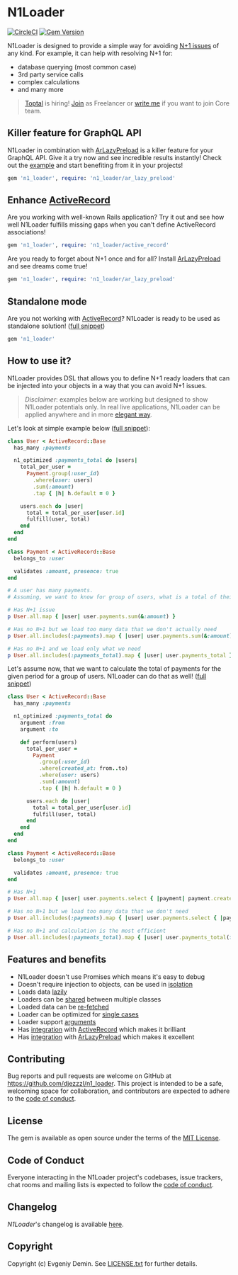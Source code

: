 # N1Loader

[![CircleCI][1]][2]
[![Gem Version][3]][4]

N1Loader is designed to provide a simple way for avoiding [N+1 issues][7] of any kind. 
For example, it can help with resolving N+1 for:
- database querying (most common case)
- 3rd party service calls
- complex calculations
- and many more

> [Toptal](https://www.toptal.com#snag-only-shrewd-web-development-experts) is hiring! [Join](https://www.toptal.com#snag-only-shrewd-web-development-experts) as Freelancer or [write me](mailto:lawliet.djez@gmail.com) if you want to join Core team.

## Killer feature for GraphQL API

N1Loader in combination with [ArLazyPreload][6] is a killer feature for your GraphQL API. 
Give it a try now and see incredible results instantly! Check out the [example](examples/graphql.rb) and start benefiting from it in your projects!

```ruby
gem 'n1_loader', require: 'n1_loader/ar_lazy_preload'
```

## Enhance [ActiveRecord][5]

Are you working with well-known Rails application? Try it out and see how well N1Loader fulfills missing gaps when you can't define ActiveRecord associations!

```ruby
gem 'n1_loader', require: 'n1_loader/active_record'
```

Are you ready to forget about N+1 once and for all? Install [ArLazyPreload][6] and see dreams come true!

```ruby
gem 'n1_loader', require: 'n1_loader/ar_lazy_preload'
```

## Standalone mode

Are you not working with [ActiveRecord][5]? N1Loader is ready to be used as standalone solution! ([full snippet](examples/core.rb))

```ruby
gem 'n1_loader'
```

## How to use it?

N1Loader provides DSL that allows you to define N+1 ready loaders that can 
be injected into your objects in a way that you can avoid N+1 issues.

> _Disclaimer_: examples below are working but designed to show N1Loader potentials only.
In real live applications, N1Loader can be applied anywhere and in more [elegant way](examples/isolated_loader.rb).  

Let's look at simple example below ([full snippet](examples/active_record_integration.rb)):
```ruby
class User < ActiveRecord::Base
  has_many :payments

  n1_optimized :payments_total do |users|
    total_per_user = 
      Payment.group(:user_id)
        .where(user: users)
        .sum(:amount)
        .tap { |h| h.default = 0 }

    users.each do |user|
      total = total_per_user[user.id]
      fulfill(user, total)
    end
  end
end

class Payment < ActiveRecord::Base
  belongs_to :user

  validates :amount, presence: true
end

# A user has many payments. 
# Assuming, we want to know for group of users, what is a total of their payments, we can do the following:

# Has N+1 issue
p User.all.map { |user| user.payments.sum(&:amount) }

# Has no N+1 but we load too many data that we don't actually need
p User.all.includes(:payments).map { |user| user.payments.sum(&:amount) }

# Has no N+1 and we load only what we need
p User.all.includes(:payments_total).map { |user| user.payments_total }
```

Let's assume now, that we want to calculate the total of payments for the given period for a group of users. 
N1Loader can do that as well! ([full snippet](examples/arguments_support.rb)) 

```ruby
class User < ActiveRecord::Base
  has_many :payments

  n1_optimized :payments_total do
    argument :from
    argument :to

    def perform(users)
      total_per_user =
        Payment
          .group(:user_id)
          .where(created_at: from..to)
          .where(user: users)
          .sum(:amount)
          .tap { |h| h.default = 0 }

      users.each do |user|
        total = total_per_user[user.id]
        fulfill(user, total)
      end
    end
  end
end

class Payment < ActiveRecord::Base
  belongs_to :user

  validates :amount, presence: true
end

# Has N+1
p User.all.map { |user| user.payments.select { |payment| payment.created_at >= from && payment.created_at <= to }.sum(&:amount) }

# Has no N+1 but we load too many data that we don't need
p User.all.includes(:payments).map { |user| user.payments.select { |payment| payment.created_at >= from && payment.created_at <= to }.sum(&:amount) }

# Has no N+1 and calculation is the most efficient
p User.all.includes(:payments_total).map { |user| user.payments_total(from: from, to: to) }
```

## Features and benefits

- N1Loader doesn't use Promises which means it's easy to debug
- Doesn't require injection to objects, can be used in [isolation](examples/isolated_loader.rb)
- Loads data [lazily](examples/lazy_loading.rb)
- Loaders can be [shared](examples/shared_loader.rb) between multiple classes
- Loaded data can be [re-fetched](examples/reloading.rb)
- Loader can be optimized for [single cases](examples/single_case.rb)
- Loader support [arguments](examples/arguments_support.rb)
- Has [integration](examples/active_record_integration.rb) with [ActiveRecord][5] which makes it brilliant
- Has [integration](examples/ar_lazy_integration.rb) with [ArLazyPreload][6] which makes it excellent

## Contributing

Bug reports and pull requests are welcome on GitHub at https://github.com/djezzzl/n1_loader. 
This project is intended to be a safe, welcoming space for collaboration, and contributors are expected to adhere to the [code of conduct](CODE_OF_CONDUCT.md).

## License

The gem is available as open source under the terms of the [MIT License](https://opensource.org/licenses/MIT).

## Code of Conduct

Everyone interacting in the N1Loader project's codebases, issue trackers, chat rooms and mailing lists is expected to follow the [code of conduct](CODE_OF_CONDUCT.md).

## Changelog

*N1Loader*'s changelog is available [here](CHANGELOG.md).

## Copyright

Copyright (c) Evgeniy Demin. See [LICENSE.txt](LICENSE.txt) for further details.

[1]: https://circleci.com/gh/djezzzl/n1_loader/tree/master.svg?style=shield
[2]: https://circleci.com/gh/djezzzl/n1_loader/tree/master
[3]: https://badge.fury.io/rb/n1_loader.svg
[4]: https://badge.fury.io/rb/n1_loader
[5]: https://github.com/rails/rails/tree/main/activerecord
[6]: https://github.com/DmitryTsepelev/ar_lazy_preload
[7]: https://stackoverflow.com/questions/97197/what-is-the-n1-selects-problem-in-orm-object-relational-mapping
[8]: https://github.com/djezzzl/n1_loader

